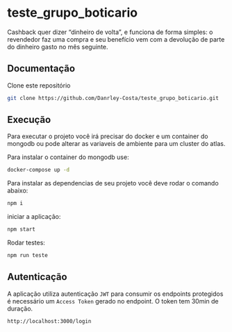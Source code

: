 # teste_grupo_boticario

Cashback quer dizer “dinheiro de volta”, e funciona de forma simples: o revendedor faz uma
compra e seu benefício vem com a devolução de parte do dinheiro gasto no mês seguinte.

## Documentação

Clone este repositório

```bash
git clone https://github.com/Danrley-Costa/teste_grupo_boticario.git
```

## Execução

Para executar o projeto você irá precisar do docker e um container do mongodb ou pode alterar as variaveis de ambiente para um cluster do atlas.

Para instalar o container do mongodb use:

```bash
docker-compose up -d
```

Para instalar as dependencias de seu projeto você deve rodar o comando abaixo:

```bash
npm i
```

iniciar a aplicação:

```bash
npm start
```

Rodar testes:

```bash
npm run teste
```

## Autenticação

A aplicação utiliza autenticação `JWT` para consumir os endpoints protegidos é necessário um `Access Token` gerado no endpoint. O token tem 30min de duração.

```bash
http://localhost:3000/login
```
